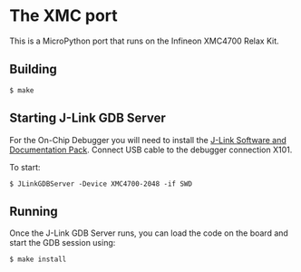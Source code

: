# The XMC port

This is a MicroPython port that runs on the Infineon XMC4700 Relax Kit.

## Building

    $ make

## Starting J-Link GDB Server

For the On-Chip Debugger you will need to install the [J-Link Software and Documentation Pack](https://www.segger.com/downloads/jlink). Connect USB cable to the debugger connection X101.

To start:

    $ JLinkGDBServer -Device XMC4700-2048 -if SWD

## Running

Once the J-Link GDB Server runs, you can load the code on the board and start the GDB session using:

    $ make install
